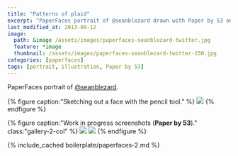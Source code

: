 ```yaml
---
title: "Patterns of plaid"
excerpt: "PaperFaces portrait of @seanblezard drawn with Paper by 53 on an iPad."
last_modified_at: 2013-09-12
image: 
  path: &image /assets/images/paperfaces-seanblezard-twitter.jpg 
  feature: *image
  thumbnail: /assets/images/paperfaces-seanblezard-twitter-150.jpg
categories: [paperfaces]
tags: [portrait, illustration, Paper by 53]
---
```


PaperFaces portrait of [@seanblezard](https://twitter.com/seanblezard).

{% figure caption:"Sketching out a face with the pencil tool." %}
[![](/assets/images/paperfaces-seanblezard-process-1-750.jpg)](/assets/images/paperfaces-seanblezard-process-1-lg.jpg)
{% endfigure %}

{% figure caption:"Work in progress screenshots (**Paper by 53**)." class:"gallery-2-col" %}
[![](/assets/images/paperfaces-seanblezard-process-2-600.jpg)](/assets/images/paperfaces-seanblezard-process-2-lg.jpg)
[![](/assets/images/paperfaces-seanblezard-process-3-600.jpg)](/assets/images/paperfaces-seanblezard-process-3-lg.jpg)
{% endfigure %}

{% include_cached boilerplate/paperfaces-2.md %}
